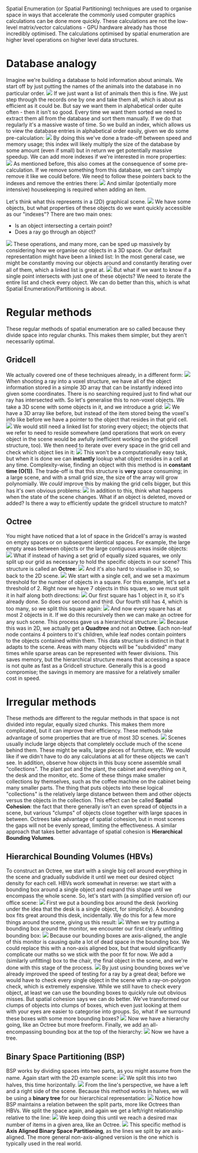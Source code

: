 Spatial Enumeration (or Spatial Partitioning) techniques are used to organise space in ways that accelerate the commonly used computer graphics calculations can be done more quickly.
These calculations are not the low-level matrix/vector calculations - GPU hardware already has those incredibly optimised. The calculations optimised by spatial enumeration are higher level operations on higher level data structures.
# Database analogy
Imagine we're building a database to hold information about animals. We start off by just putting the names of the animals into the database in no particular order.
![](Pasted%20image%2020231203131607.png)
If we just want a list of animals then this is fine. We just step through the records one by one and take them all, which is about as efficient as it could be.
But say we want them in alphabetical order quite often - then it isn't so good. Every time we want them sorted we need to extract them all from the database and sort them manually. If we do that regularly it's a massive waste of time. So we build an index, which allows us to view the database entries in alphabetical order easily, given we do some pre-calculation:
![](Pasted%20image%2020231203132729.png)
By doing this we've done a trade-off between speed and memory usage; this index will likely multiply the size of the database by some amount (even if small) but in return we get potentially massive speedup.
We can add more indexes if we're interested in more properties:
![](Pasted%20image%2020231203132930.png)
As mentioned before, this also comes at the consequence of some pre-calculation. If we remove something from this database, we can't simply remove it like we could before. We need to follow these pointers back to the indexes and remove the entries there:
![](Pasted%20image%2020231203133058.png)
And similar (potentially more intensive) housekeeping is required when adding an item.

Let's think what this represents in a (2D) graphical scene. 
![](Pasted%20image%2020231203133334.png)
We have some objects, but what properties of these objects do we want quickly accessible as our "indexes"? There are two main ones:
- Is an object intersecting a certain point?
- Does a ray go through an object?

![](Pasted%20image%2020231203133531.png)
These operations, and many more, can be sped up massively by considering how we organise our objects in a 3D space. Our default representation might have been a linked list: In the most general case, we might be constantly moving our objects around and constantly iterating over all of them, which a linked list is great at.
![](Pasted%20image%2020231203133709.png)
But what if we want to know if a single point intersects with just one of these objects? We need to iterate the entire list and check every object.
We can do better than this, which is what Spatial Enumeration/Partitioning is about.

# Regular methods
These regular methods of spatial enumeration are so called because they divide space into regular chunks. This makes them simpler, but they aren't necessarily optimal.
## Gridcell
We actually covered one of these techniques already, in a different form:
![](Pasted%20image%2020231203134716.png)
When shooting a ray into a voxel structure, we have all of the object information stored in a simple 3D array that can be instantly indexed into given some coordinates. There is no searching required just to find what our ray has intersected with.
So let's generalise this to non-voxel objects. We take a 3D scene with some objects in it, and we introduce a grid:
![](Pasted%20image%2020231203134922.png)
We have a 3D array like before, but instead of the item stored being the voxel's info like before we have a pointer to the object that resides in that grid cell.
![](Pasted%20image%2020231203135033.png)
We would still need a linked list for storing every object; the objects that we refer to need to reside somewhere (and operations that work on every object in the scene would be awfully inefficient working on the gridcell structure, too). We then need to iterate over every space in the grid cell and check which object lies in it:
![](Pasted%20image%2020231203135306.png)
This won't be a computationally easy task, but when it is done we can **instantly** lookup what object resides in a cell at any time. Complexity-wise, finding an object with this method is in **constant time (O(1))**. The trade-off is that this structure is **very** space consuming; in a large scene, and with a small grid size, the size of the array will grow polynomially.
We *could* improve this by making the grid cells bigger, but this has it's own obvious problems:
![](Pasted%20image%2020231203135636.png)
In addition to this, think what happens when the state of the scene changes. What if an object is deleted, moved or added? Is there a way to efficiently update the gridcell structure to match?

## Octree
You might have noticed that a lot of space in the Gridcell's array is wasted on empty spaces or on subsequent identical spaces. For example, the large empty areas between objects or the large contiguous areas inside objects:
![](Pasted%20image%2020231203135033.png)
What if instead of having a set grid of equally sized squares, we only split up our grid as necessary to hold the specific objects in our scene? This structure is called an **Octree**:
![](Pasted%20image%2020231203140031.png)
And it's also hard to visualise in 3D, so back to the 2D scene.
![](Pasted%20image%2020231203140107.png)
We start with a single cell, and we set a maximum threshold for the number of objects in a square. For this example, let's set a threshold of 2. Right now we have 7 objects in this square, so we must split it in half along both directions:
![](Pasted%20image%2020231203140220.png)
Our first square has 1 object in it, so it's already done. So does our second and third. Our fourth still has 4, which is too many, so we split this square again:
![](Pasted%20image%2020231203140328.png)
And now every square has at most 2 objects in it. If we do this recursively then we can make an octree for any such scene. This process gave us a hierarchical structure:
![](Pasted%20image%2020231203140433.png)
Because this was in 2D, we actually get a **Quadtree** and not an **Octree**. Each non-leaf node contains 4 pointers to it's children, while leaf nodes contain pointers to the objects contained within them.
This data structure is distinct in that it adapts to the scene. Areas with many objects will be "subdivided" many times while sparse areas can be represented with fewer divisions. This saves memory, but the hierarchical structure means that accessing a space is not quite as fast as a Gridcell structure.
Generally this is a good compromise; the savings in memory are massive for a relatively smaller cost in speed.

# Irregular methods
These methods are different to the regular methods in that space is not divided into regular, equally sized chunks. This makes them more complicated, but it can improve their efficiency.
These methods take advantage of some properties that are true of most 3D scenes.
![](Pasted%20image%2020231203142521.png)
Scenes usually include large objects that completely occlude much of the scene behind them. These might be walls, large pieces of furniture, etc. We would like if we didn't have to do any calculations at all for these objects we can't see.
In addition, observe how objects in this busy scene assemble small "collections". The plant pot and the plant, the cabinet and everything on it, the desk and the monitor, etc. Some of these things make smaller collections by themselves, such as the coffee machine on the cabinet being many smaller parts. The thing that puts objects into these logical "collections" is the relatively large distance between them and other objects versus the objects in the collection. This effect can be called **Spatial Cohesion**: the fact that there generally isn't an even spread of objects in a scene, but various "clumps" of objects close together with large spaces in between.
Octrees take advantage of spatial cohesion, but in most scenes the gaps will not be evenly spread, limiting the effectiveness. A similar approach that takes better advantage of spatial cohesion is **Hierarchical Bounding Volumes**.
## Hierarchical Bounding Volumes (HBVs)
To construct an Octree, we start with a single big cell around everything in the scene and gradually subdivide it until we meet our desired object density for each cell. HBVs work somewhat in reverse: we start with a bounding box around a single object and expand this shape until we encompass the whole scene.
So, let's start with (a simplified version of) our office scene:
![](Pasted%20image%2020231203144605.png)
First we put a bounding box around the desk (working under the idea that the desk is a single object, for simplicity). A bounding box fits great around this desk, incidentally.
We do this for a few more things around the scene, giving us this result:
![](Pasted%20image%2020231203144752.png)
When we try putting a bounding box around the monitor, we encounter our first clearly unfitting bounding box:
![](Pasted%20image%2020231203144837.png)
Because our bounding boxes are axis-aligned, the angle of this monitor is causing quite a lot of dead space in the bounding box. We could replace this with a non-axis aligned box, but that would significantly complicate our maths so we stick with the poor fit for now.
We add a (similarly unfitting) box to the chair, the final object in the scene, and we're done with this stage of the process.
![](Pasted%20image%2020231203145051.png)
By just using bounding boxes we've already improved the speed of testing for a ray by a great deal; before we would have to check every single object in the scene with a ray-on-polygon check, which is extremely expensive. While we still have to check every object, at least we can use the bounding boxes to quickly rule out obvious misses.
But spatial cohesion says we can do better. We've transformed our clumps of objects into clumps of boxes, which even just looking at them with your eyes are easier to categorise into groups. So, what if we surround these boxes with some more bounding boxes?
![](Pasted%20image%2020231203145425.png)
Now we have a hierarchy going, like an Octree but more freeform. Finally, we add an all-encompassing bounding box at the top of the hierarchy:
![](Pasted%20image%2020231203145507.png)
Now we have a tree.
## Binary Space Partitioning (BSP)
BSP works by dividing spaces into two parts, as you might assume from the name. Again start with the 2D example scene:
![](Pasted%20image%2020231203145706.png)
We split this into two halves, this time horizontally.
![](Pasted%20image%2020231203145747.png)
From the line's perspective, we have a left and a right side of the scene. Because this method works in halves, we will be using a **binary tree** for our hierarchical representation:
![](Pasted%20image%2020231203145832.png)
Notice how BSP maintains a relation between the split parts, more like Octrees than HBVs.
We split the space again, and again we get a left/right relationship relative to the line:
![](Pasted%20image%2020231203150024.png)
We keep doing this until we reach a desired max number of items in a given area, like an Octree.
![](Pasted%20image%2020231203150120.png)
This specific method is **Axis Aligned Binary Space Partitioning**, as the lines we split by are axis-aligned. The more general non-axis-aligned version is the one which is typically used in the real world.